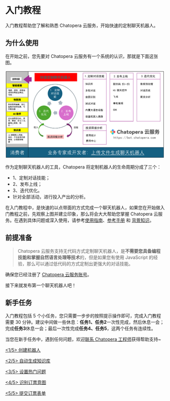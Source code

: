 # 入门教程

入门教程帮助您了解和熟悉 Chatopera 云服务，开始快速的定制聊天机器人。


## 为什么使用

在开始之前，您先要对 Chatopera 云服务有一个系统的认识，那就是下面这张图。

![](../../../images/assets/screenshot_20240624091218.png)

作为定制聊天机器人的工具，Chatopera 将定制机器人的生命周期分成了三个：

* 1、定制对话技能；
* 2、发布上线；
* 3、迭代优化。
* 针对全部活动，进行投入产出的分析。

在入门教程中，是快速的以点带面的方式完成一个聊天机器人，如果您在开始做入门教程之前，先观察上图并建立印象，那么将会大大帮助您掌握 Chatopera 云服务。在遇到具体问题或深入使用，请参考[使用指南](https://docs.chatopera.com/products/chatbot-platform/howto-guides/index.html)、[参考手册](https://docs.chatopera.com/products/chatbot-platform/references/index.html) 和 [背景知识](https://docs.chatopera.com/products/chatbot-platform/explanations/index.html)。

## 前提准备

> Chatopera 云服务支持无代码方式定制聊天机器人，是**不需要您具备编程技能和掌握自然语言处理等技术**的，但是如果您有使用 JavaScript 的经验，那么可以通过低代码的方式定制出更强大的对话技能。

确保您已经注册了 [Chatopera 云服务账号](https://docs.chatopera.com/products/chatbot-platform/howto-guides/account/account-mgr.html)。

接下来就发布第一个聊天机器人吧！

## 新手任务

入门教程包括 5 个小任务，您只需要一步步的按照提示操作即可，完成入门教程需要 30 分钟。建议中间做一些休息：**任务1、任务2**一次性完成，然后休息一会；完成**任务3**休息一会；最后一次性完成**任务4、任务5**，这两个任务有连续性。

当您在新手任务中，遇到任何问题，欢迎[联系 Chatopera 工程师](https://dwz.chatopera.com/s99784)获得帮助支持~

[<1/5> 创建机器人](/products/chatbot-platform/tutorials/1-create-bot.html)

[<2/5> 自动生成知识库](/products/chatbot-platform/tutorials/2-answer-faq.html)

[<3/5> 设置热门问题](/products/chatbot-platform/tutorials/3-add-scripts-function.html)

[<4/5> 识别订票意图](/products/chatbot-platform/tutorials/4-add-intent.html)

[<5/5> 提交订票表单](/products/chatbot-platform/tutorials/5-stats-history.html)
